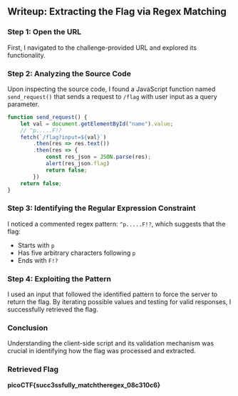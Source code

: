 ## Writeup: Extracting the Flag via Regex Matching

### Step 1: Open the URL
First, I navigated to the challenge-provided URL and explored its functionality.

### Step 2: Analyzing the Source Code
Upon inspecting the source code, I found a JavaScript function named `send_request()` that sends a request to `/flag` with user input as a query parameter.

```javascript
function send_request() {
    let val = document.getElementById("name").value;
    // ^p.....F!?
    fetch(`/flag?input=${val}`)
        .then(res => res.text())
        .then(res => {
            const res_json = JSON.parse(res);
            alert(res_json.flag)
            return false;
        })
    return false;
}
```

### Step 3: Identifying the Regular Expression Constraint
I noticed a commented regex pattern: `^p.....F!?`, which suggests that the flag:
- Starts with `p`
- Has five arbitrary characters following `p`
- Ends with `F!?`

### Step 4: Exploiting the Pattern
I used an input that followed the identified pattern to force the server to return the flag.
By iterating possible values and testing for valid responses, I successfully retrieved the flag.

### Conclusion
Understanding the client-side script and its validation mechanism was crucial in identifying how the flag was processed and extracted.

### Retrieved Flag
**picoCTF{succ3ssfully_matchtheregex_08c310c6}**

